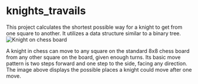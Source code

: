 # knights_travails
This project calculates the shortest possible way for a knight to get from one square to another. It utilizes a data structure similar to a binary tree.
![Knight on chess board](https://cdn.statically.io/gh/TheOdinProject/curriculum/284f0cdc998be7e4751e29e8458323ad5d320303/ruby_programming/computer_science/project_knights_travails/imgs/01.png)

A knight in chess can move to any square on the standard 8x8 chess board from any other square on the board, given enough turns. Its basic move pattern is two steps forward and one step to the side, facing any direction. The image above displays the possible places a knight could move after one move. 